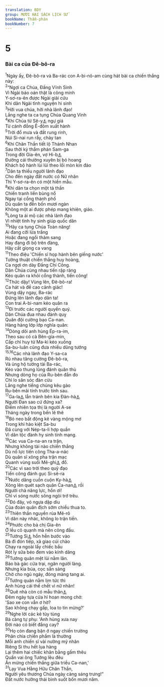 ```yaml
---
translation: BDY
group: MƯƠI HAI SÁCH LỊCH SỬ
bookName: Thẩm-phán 
bookNumber: 7
---
```


<div class="title"><h1>5</h1><h3>Bài ca của Đê-bô-ra</h3></div>
<span class="verse cac_5_1"><sup>1</sup>Ngày ấy, Đê-bô-ra và Ba-rác con A-bi-nô-am cùng hát bài ca chiến thắng này: <br/></span>
<span class="verse cac_5_2"><sup>2</sup>“Ngợi ca Chúa, Đấng Vĩnh Sinh<br/>Vì Ngài báo oán thật là công minh<br/>Y-sơ-ra-ên được Ngài giải cứu<br/>Khi dân Ngài tình nguyện hi sinh<br/></span>
<span class="verse cac_5_3"><sup>3</sup>Hỡi vua chúa, hỡi nhà lãnh đạo!<br/>Lắng nghe ta ca tụng Chúa Quang Vinh<br/></span>
<span class="verse cac_5_4"><sup>4</sup>Khi Chúa từ Sê-y<a href="#" data-toggle="tooltip" data-placement="bottom" title="Nt Seir (xứ Ê-đôm)">⚓</a> ngự giá<br/>Từ cánh đồng Ê-đôm xuất hành<br/></span>
<span class="verse cac_5_5"><sup>5</sup>Trời đổ mưa và đất rung rinh,<br/>Núi Si-nai run rẩy, chảy tan<br/></span>
<span class="verse cac_5_6"><sup>6</sup>Khi Chân Thần tiết lộ Thánh Nhan<br/>Sau thời kỳ thẩm phán Sam-ga<br/>Trong đời Gia-ên, vợ Hi-b<a href="#" data-toggle="tooltip" data-placement="bottom" title="Ctd Hê-be">⚓</a><br/>Đường cái thường xuyên bị bỏ hoang<br/>Khách bộ hành lùi lủi theo lối mòn kín đáo<br/></span>
<span class="verse cac_5_7"><sup>7</sup>Dân ta thiếu người lãnh đạo<br/>Cho đến ngày đất nước có Nữ nhân<br/>Thì Y-sơ-ra-ên có một hiền mẫu.<br/></span>
<span class="verse cac_5_8"><sup>8</sup>Khi dân ta chọn một tà thần<br/>Chiến tranh liền bùng nổ<br/>Ngay tại cổng thành phố<br/>Dù quân ta đến bốn mươi ngàn<br/>Không một ai được phép mang khiên, giáo.<br/></span>
<span class="verse cac_5_9"><sup>9</sup>Lòng ta ái mộ các nhà lãnh đạo<br/>Vì nhiệt tình hy sinh giúp quốc dân<br/></span>
<span class="verse cac_5_10"><sup>10</sup>Hãy ca tụng Chúa Toàn năng!<br/>Ai đang cỡi lừa trắng<br/>Hoặc đang ngồi thảm sang<br/>Hay đang đi bộ trên đàng,<br/>Hãy cất giọng ca vang<br/></span>
<span class="verse cac_5_11"><sup>11</sup>Theo điệu &#39;Chiến sĩ họp hành bên giếng nước&#39;<br/>Tường thuật chiến thắng huy hoàng,<br/>Ca ngợi ơn dày Đấng Chí Công.<br/>Dân Chúa cùng nhau tiến rập ràng<br/>Kéo quân ra khỏi cổng thành, tiến công!<br/></span>
<span class="verse cac_5_12"><sup>12</sup>Thức dậy! Vùng lên, Đê-bô-ra!<br/>Ca hát và đề cao cảnh giác!<br/>Vùng dậy ngay, Ba-rác<br/>Đứng lên lãnh đạo dân ta!<br/>Con trai A-bi-nam kéo quân ra<br/></span>
<span class="verse cac_5_13"><sup>13</sup>Đi trước các người quyền quý.<br/>Dân Chúa đua nhau đánh quỵ<br/>Quân đội cường bạo Ca-nan.<br/>Hàng hàng lớp lớp nghĩa quân:<br/></span>
<span class="verse cac_5_14"><sup>14</sup>Dòng dõi anh hùng Ép-ra-im,<br/>Theo sau có cả Bên-gia-min,<br/>Cấp chỉ huy từ Ma-ki kéo xuống<br/>Sa-bu-luân cũng đưa nhiều dũng tướng<br/></span>
<span class="verse cac_5_15 cac_5_16"><sup>15,16</sup>Các nhà lãnh đạo Y-sa-ca<br/>Rủ nhau tăng cường Đê-bô-ra,<br/>Và ủng hộ tướng tài Ba-rác,<br/>Kéo vào thung lũng đánh quân thù<br/>Nhưng dòng họ của Ru-bên đắn đo<br/>Chỉ lo săn sóc đàn cừu<br/>Lắng nghe tiếng chúng kêu gào<br/>Ru-bên mãi tính trước tính sau.<br/></span>
<span class="verse cac_5_17"><sup>17</sup>Ga-la<a href="#" data-toggle="tooltip" data-placement="bottom" title="Ga-la-át">⚓</a> lẫn tránh bên kia Đản-hà<a href="#" data-toggle="tooltip" data-placement="bottom" title="sông Giô-đan">⚓</a><br/>Người Đan sao cứ đứng xa?<br/>Điềm nhiên tọa thị là người A-se<br/>Tháng ngày trong bến lê thê<br/></span>
<span class="verse cac_5_18"><sup>18</sup>Bỏ neo bất động kê vàng mộng mơ<br/>Trong khi hào kiệt Sa-bu<br/>Đã cùng với Nép-ta-li hợp quần<br/>Vì dân tộc đành hy sinh tính mạng.<br/></span>
<span class="verse cac_5_19"><sup>19</sup>Các vua Ca-na-an ra trận,<br/>Nhưng không tài nào chiến thắng<br/>Dù nổ lực tiến công Tha-a-nác<br/>Dù quân sĩ xông pha trận mạc<br/>Quanh vùng suối Mê-ghi<a href="#" data-toggle="tooltip" data-placement="bottom" title="Mê-ghi-đô">⚓</a> đổ.<br/></span>
<span class="verse cac_5_20"><sup>20</sup>Các vì sao trời theo quỹ đạo<br/>Tiến công đánh gục Si-sê-ra<br/></span>
<span class="verse cac_5_21"><sup>21</sup>Nước dâng cuồn cuộn Ky-hà<a href="#" data-toggle="tooltip" data-placement="bottom" title="sông Ky-sơn">⚓</a><br/>Xông lên quét sạch quân Ca-nan<a href="#" data-toggle="tooltip" data-placement="bottom" title="Ca-na-an">⚓</a> rồi<br/>Người chà năng lực, hồn ơi!<br/>Chỉ vì sóng nước sông ngòi trớ trêu.<br/></span>
<span class="verse cac_5_22"><sup>22</sup>Đó đây, vó ngựa dập dìu<br/>Của đoàn quân địch sớm chiều thua to.<br/></span>
<span class="verse cac_5_23"><sup>23</sup>Thiên thần nguyền rủa Mê-rô<br/>Vì dân này nhác, không lo trận tiền.<br/></span>
<span class="verse cac_5_24"><sup>24</sup>Phước cho bà chị Gia-ên<br/>Ở lều cô quạnh mà nên công đầu.<br/></span>
<span class="verse cac_5_25"><sup>25</sup>Tướng Si<a href="#" data-toggle="tooltip" data-placement="bottom" title="Si-sê-ra">⚓</a> hổn hễn bước vào<br/>Bà đi đón tiếp, xã giao cúi chào<br/>Chạy ra ngoài lấy chiếc bầu<br/>Rót ly sữa béo đem vào kính dâng<br/></span>
<span class="verse cac_5_26"><sup>26</sup>Tướng quân mệt lủi nằm lăn.<br/>Bảo bà gác cửa trại, ngăn người làng.<br/>Nhưng kìa búa, cọc sẵn sàng<br/>Chờ cho ngủ ngáy, đóng màng tang ai.<br/></span>
<span class="verse cac_5_27"><sup>27</sup>Tướng quân nằm lịm tức thì<br/>Anh hùng cái thế chết vì nữ nhân!<br/></span>
<span class="verse cac_5_28"><sup>28</sup>Quê nhà còn có mẫu thân<a href="#" data-toggle="tooltip" data-placement="bottom" title="của Si-sê-ra">⚓</a><br/>Đêm ngày tựa cửa hỉ hoan mong chờ:<br/>&#39;Sao xe con vẫn ơ hờ?<br/>Sao không chạy gấp, loa to tin mừng?&#39;<br/></span>
<span class="verse cac_5_29"><sup>29</sup>Nghe lời các kẻ tùy tùng<br/>Bà càng tự phụ: &#39;Anh hùng xưa nay<br/>Đời nào có biết đắng cay?<br/></span>
<span class="verse cac_5_30"><sup>30</sup>Họ còn đang bận ở ngay chiến trường <br/>Phân chia chiến phẩm là thường<br/>Mỗi anh chiến sĩ vài nường mỹ nhân<br/>Riêng Si thu hết lụa hàng<br/>Lại thêm hai chiếc khăn bằng gấm thêu<br/>Quấn vai ông Tướng lêu đêu<br/>Ăn mừng chiến thắng giữa triều Ca-nan,&#39;<br/></span>
<span class="verse cac_5_31"><sup>31</sup>Lạy Vua Hằng Hữu Chân Thần,<br/>Người yêu thương Chúa ngày càng sáng trưng!&#34;<br/>Đất nước hưởng thái bình suốt bốn mươi năm.</span>

